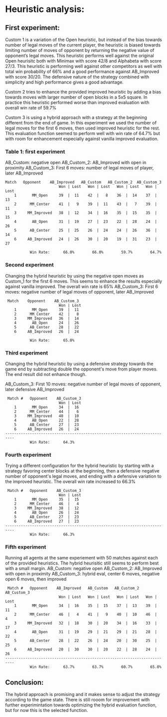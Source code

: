 # Heuristic analysis:
## First experiment:
Custom 1 is a variation of the Open heuristic, but instead of the bias towards number of legal moves of the current player, the heuristic is biased towards limiting number of moves of opponent by returning the negative value of opponent’s legal moves. This heuristic performs well against the original Open heurisitc both with Minimax with score 42/8 and Alphabeta with score 27/3. This heuristic is performing well against other competitors as well with total win probability of 66% and a good performance against AB_Improved with score 30/20. The defensive nature of the strategy combined with simplicity and high performance gives a good advantage.

Custom 2 tries to enhance the provided improved heuristic by adding a bias towards moves with larger number of open blocks in a 5x5 square. In practice this heuristic performed worse than improved evaluation with overall win rate of 59.7%

Custom 3 is using a hybrid approach with a strategy at the beginning different from the end of game. In this experiment we used the number of legal moves for the first 6 moves, then used improved heuristic for the rest. This evaluation function seemed to perform well with win rate of 64.7% but with room for enhancement especially against vanilla improved evaluation.

### Table 1: first experiment
AB_Custom: negative open
AB_Custom_2: AB_Improved with open in proximity
AB_Custom_3: First 6 moves: number of legal moves of player, later AB_Improved
```
Match   Opponent    AB_Improved   AB_Custom   AB_Custom_2  AB_Custom_3
                        Won | Lost   Won | Lost   Won | Lost   Won | Lost
    1       MM_Open     39  |  11    42  |   8    36  |  14    37  |  13
    2      MM_Center    41  |   9    39  |  11    43  |   7    39  |  11
    3     MM_Improved   38  |  12    34  |  16    35  |  15    35  |  15
    4       AB_Open     31  |  19    27  |  23    22  |  28    24  |  26
    5      AB_Center    25  |  25    26  |  24    24  |  26    36  |  14
    6     AB_Improved   24  |  26    30  |  20    19  |  31    23  |  27

           Win Rate:      66.0%        66.0%        59.7%        64.7%
```

### Second experiment
Changing the hybrid heuristic by using the negative open moves as Custom_1 for the first 6 moves. This seems to enhance the results especially against vanilla improved. The overall win rate is 65%
AB_Custom_3: First 6 moves: negative number of legal moves of opponent, later AB_Improved
```
 Match    Opponent    AB_Custom_3
                        Won | Lost
    1       MM_Open     39  |  11
    2      MM_Center    42  |   8
    3     MM_Improved   36  |  14
    4       AB_Open     24  |  26
    5      AB_Center    28  |  22
    6     AB_Improved   26  |  24

           Win Rate:      65.0%
```

### Third experiment
Changing the hybrid heuristic by using a defensive strategy towards the game end by subtracting double the opponent's move from player moves. The end result did not enhance though.

AB_Custom_3: First 10 moves: negative number of legal moves of opponent, later defensive AB_Improved
```
 Match #   Opponent    AB_Custom_3
                        Won | Lost
    1       MM_Open     34  |  16
    2      MM_Center    44  |   6
    3     MM_Improved   40  |  10
    4       AB_Open     22  |  28
    5      AB_Center    27  |  23
    6     AB_Improved   26  |  24
--------------------------------------------------------------------------
           Win Rate:      64.3%
```

### Fourth experiment
Trying a different configuration for the hybrid heuristic by starting with a strategy favoring center blocks at the beginning, then a defensive negative number of opponent's legal moves, and ending with a defensive variation to the improved heuristic. The overall win rate increased to 66.3%
```
 Match #   Opponent    AB_Custom_3
                        Won | Lost
    1       MM_Open     35  |  15
    2      MM_Center    46  |   4
    3     MM_Improved   38  |  12
    4       AB_Open     26  |  24
    5      AB_Center    27  |  23
    6     AB_Improved   27  |  23
--------------------------------------------------------------------------
           Win Rate:      66.3%
```

### Fifth experiment
Running all agents at the same experiement with 50 matches against each of the provided heuristics. The hybrid heurisitic still seems to perform best with a small margin.
AB_Custom: negative open
AB_Custom_2: AB_Improved with open in proximity
AB_Custom_3: hybrid eval, center 6 moves, negative open 6 moves, then improved
```
 Match #   Opponent    AB_Improved   AB_Custom   AB_Custom_2  AB_Custom_3
                        Won | Lost   Won | Lost   Won | Lost   Won | Lost
    1       MM_Open     34  |  16    35  |  15    37  |  13    39  |  11
    2      MM_Center    46  |   4    41  |   9    40  |  10    46  |   4
    3     MM_Improved   32  |  18    30  |  20    34  |  16    33  |  17
    4       AB_Open     31  |  19    29  |  21    29  |  21    28  |  22
    5      AB_Center    28  |  22    26  |  24    20  |  30    25  |  25
    6     AB_Improved   20  |  30    30  |  20    22  |  28    24  |  26
--------------------------------------------------------------------------
           Win Rate:      63.7%        63.7%        60.7%        65.0%
```

## Conclusion:
The hybrid approach is promising and it makes sense to adjust the strategy according to the game state. There is still rooom for improvement with further experimintation towards optimizing the hybrid evaluation function, but for now this is the selected function.